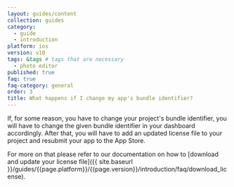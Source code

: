 ```yaml
---
layout: guides/content
collection: guides
category:
  - guide
  - introduction
platform: ios
version: v10
tags: &tags # tags that are necessary
  - photo editor
published: true
faq: true
faq-category: general
order: 3
title: What happens if I change my app's bundle identifier?
---
```


If, for some reason, you have to change your project's bundle identifier, you will have to change the given bundle identifier in your dashboard accordingly. After that, you will have to add an updated license file to your project and resubmit your app to the App Store.

For more on that please refer to our documentation on how to [download and update your license file]({{ site.baseurl }}/guides/{{page.platform}}/{{page.version}}/introduction/faq/download_license).
